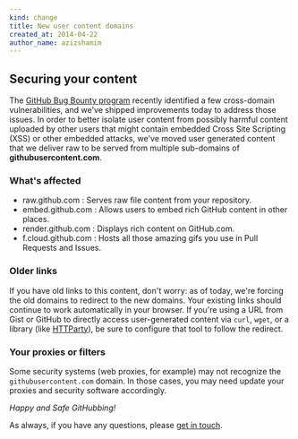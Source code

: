 ```yaml
---
kind: change
title: New user content domains
created_at: 2014-04-22
author_name: azizshamim
---
```


## Securing your content

The [GitHub Bug Bounty program](https://bounty.github.com) recently identified a few cross-domain vulnerabilities, and we've shipped improvements today to address those issues.  In order to better isolate user content from possibly harmful content uploaded by other users that might contain embedded Cross Site Scripting (XSS) or other embedded attacks, we've moved user generated content that we deliver raw to be served from multiple sub-domains of **githubusercontent.com**.

### What's affected

* raw.github.com : Serves raw file content from your repository.
* embed.github.com : Allows users to embed rich GitHub content in other places.
* render.github.com : Displays rich content on GitHub.com.
* f.cloud.github.com : Hosts all those amazing gifs you use in Pull Requests and Issues.

### Older links

If you have old links to this content, don't worry: as of today, we're forcing the old domains to redirect to the new domains. Your existing links should continue to work automatically in your browser. If you're using a URL from Gist or GitHub to directly access user-generated content via `curl`, `wget`, or a library (like [HTTParty](https://github.com/jnunemaker/httparty)), be sure to configure that tool to follow the redirect.

### Your proxies or filters

Some security systems (web proxies, for example) may not recognize the `githubusercontent.com` domain. In those cases, you may need update your proxies and security software accordingly.

*Happy and Safe GitHubbing!*

As always, if you have any questions, please [get in touch][contact].

[contact]: https://github.com/contact?form[subject]=Changes+to+user+content+domains
